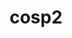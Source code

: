---
title: "cosp2"
layout: cache
categories: [package, v0.18.1]
meta: {"versions": ["master"], "compilers": ["gcc@=7.3.1"], "oss": ["amzn2"], "platforms": ["linux"], "targets": ["aarch64", "graviton2", "x86_64_v3", "x86_64_v4"], "stacks": ["aws-ahug", "aws-ahug-aarch64", "root"], "num_specs": 4, "num_specs_by_stack": {"aws-ahug": 2, "root": 4, "aws-ahug-aarch64": 2}}
spec_details: [{"hash": "7l6smolmtbh52deqre2zyduzok6x77b2", "compiler": "gcc@=7.3.1", "versions": ["master"], "os": "amzn2", "platform": "linux", "target": "x86_64_v4", "variants": ["+double", "+mpi"], "stacks": ["aws-ahug", "root"], "size": "-", "tarball": "https://binaries.spack.io/v0.18.1/build_cache/linux-amzn2-x86_64_v4/gcc-7.3.1/cosp2-master/linux-amzn2-x86_64_v4-gcc-7.3.1-cosp2-master-7l6smolmtbh52deqre2zyduzok6x77b2.spack"}, {"hash": "lvoqebj7bsgeoar7cc4q6sbwefxrvztc", "compiler": "gcc@=7.3.1", "versions": ["master"], "os": "amzn2", "platform": "linux", "target": "x86_64_v3", "variants": ["+double", "+mpi"], "stacks": ["aws-ahug", "root"], "size": "-", "tarball": "https://binaries.spack.io/v0.18.1/build_cache/linux-amzn2-x86_64_v3/gcc-7.3.1/cosp2-master/linux-amzn2-x86_64_v3-gcc-7.3.1-cosp2-master-lvoqebj7bsgeoar7cc4q6sbwefxrvztc.spack"}, {"hash": "gsxvi5xdjjskgtltcwg5wldoesouffwn", "compiler": "gcc@=7.3.1", "versions": ["master"], "os": "amzn2", "platform": "linux", "target": "graviton2", "variants": ["+double", "+mpi"], "stacks": ["aws-ahug-aarch64", "root"], "size": "-", "tarball": "https://binaries.spack.io/v0.18.1/build_cache/linux-amzn2-graviton2/gcc-7.3.1/cosp2-master/linux-amzn2-graviton2-gcc-7.3.1-cosp2-master-gsxvi5xdjjskgtltcwg5wldoesouffwn.spack"}, {"hash": "imsksrd3ho7lp3q3kxlbktxc2kenfn2n", "compiler": "gcc@=7.3.1", "versions": ["master"], "os": "amzn2", "platform": "linux", "target": "aarch64", "variants": ["+double", "+mpi"], "stacks": ["aws-ahug-aarch64", "root"], "size": "-", "tarball": "https://binaries.spack.io/v0.18.1/build_cache/linux-amzn2-aarch64/gcc-7.3.1/cosp2-master/linux-amzn2-aarch64-gcc-7.3.1-cosp2-master-imsksrd3ho7lp3q3kxlbktxc2kenfn2n.spack"}]
---